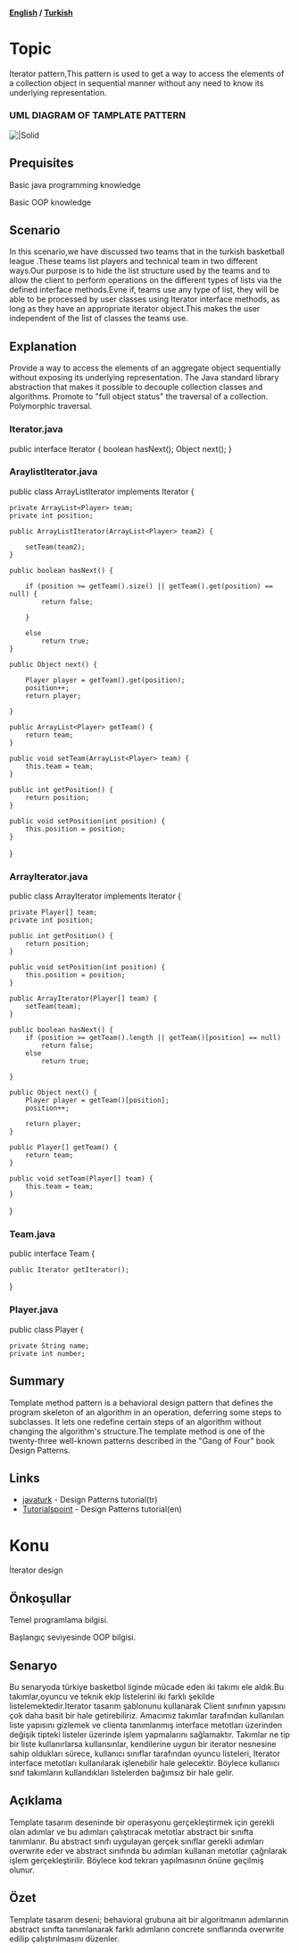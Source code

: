 #### [English](#topic) / [Turkish](#konu)

# Topic

Iterator pattern,This pattern is used to get a way to access the elements of a collection object in sequential manner without any need to know its underlying representation.

### UML DIAGRAM OF TAMPLATE PATTERN

![|Solid](https://raw.githubusercontent.com/incubationhub/jee.oop/master/com.ihub.jee.oop/dp/behavioral/iterator/images/iterator.PNG)

## Prequisites

Basic java programming knowledge

Basic OOP knowledge


## Scenario

In this scenario,we have discussed two teams that in the turkish basketball league .These teams list players and technical team in two different ways.Our purpose is to hide the list structure used by the teams and to allow the client to perform operations on the different types of lists via the defined interface methods.Evne if, teams use any type of list, they will be able to be processed by user classes using Iterator interface methods, as long as they have an appropriate iterator object.This makes the user independent of the list of classes the teams use.




## Explanation
Provide a way to access the elements of an aggregate object sequentially without exposing its underlying representation.
The Java standard library abstraction that makes it possible to decouple collection classes and algorithms.
Promote to "full object status" the traversal of a collection.
Polymorphic traversal.

### Iterator.java

public interface Iterator {
	boolean hasNext();
	Object next();
}

### AraylistIterator.java
public class ArrayListIterator implements Iterator {

	private ArrayList<Player> team;
	private int position;

	public ArrayListIterator(ArrayList<Player> team2) {

		setTeam(team2);
	}

	public boolean hasNext() {

		if (position >= getTeam().size() || getTeam().get(position) == null) {
			return false;

		}

		else
			return true;
	}

	public Object next() {

		Player player = getTeam().get(position);
		position++;
		return player;

	}

	public ArrayList<Player> getTeam() {
		return team;
	}

	public void setTeam(ArrayList<Player> team) {
		this.team = team;
	}

	public int getPosition() {
		return position;
	}

	public void setPosition(int position) {
		this.position = position;
	}


}


### ArrayIterator.java


public class ArrayIterator implements Iterator {

	private Player[] team;
	private int position;

	public int getPosition() {
		return position;
	}

	public void setPosition(int position) {
		this.position = position;
	}

	public ArrayIterator(Player[] team) {
		setTeam(team);
	}

	public boolean hasNext() {
		if (position >= getTeam().length || getTeam()[position] == null)
			return false;
		else
			return true;

	}

	public Object next() {
		Player player = getTeam()[position];
		position++;

		return player;
	}

	public Player[] getTeam() {
		return team;
	}

	public void setTeam(Player[] team) {
		this.team = team;
	}

}
### Team.java


public interface Team {
	
	public Iterator getIterator();
	

}

### Player.java


public class Player {

	private String name;
	private int number;



## Summary

Template method pattern is a behavioral design pattern that defines the program skeleton of an algorithm in an operation, deferring some steps to subclasses. It lets one redefine certain steps of an algorithm without changing the algorithm's structure.The template method is one of the twenty-three well-known patterns described in the "Gang of Four" book Design Patterns.
## Links

* [javaturk](http://www.javaturk.org/tasarim-kaliplari-factory-method-uretici-metot-i/) - Design Patterns tutorial(tr)
* [Tutorialspoint](https://www.tutorialspoint.com/design_pattern/factory_pattern.htm) - Design Patterns tutorial(en)


# Konu
İterator design

## Önkoşullar
Temel programlama bilgisi.

Başlangıç seviyesinde OOP bilgisi.

## Senaryo
Bu senaryoda türkiye basketbol liginde mücade eden iki takımı ele aldık.Bu takımlar,oyuncu ve teknik ekip listelerini iki farklı şekilde listelemektedir.Iterator tasarım şablonunu kullanarak Client sınıfının yapısını çok daha basit bir hale getirebiliriz. Amacımız takımlar tarafından kullanılan liste yapısını gizlemek ve clienta tanımlanmış interface metotları üzerinden değişik tipteki listeler üzerinde işlem yapmalarını sağlamaktır. Takımlar ne tip bir liste kullanırlarsa kullansınlar, kendilerine uygun bir iterator nesnesine sahip oldukları sürece, kullanıcı sınıflar tarafından oyuncu listeleri, Iterator interface metotları kullanılarak işlenebilir hale gelecektir. Böylece kullanıcı sınıf takımların kullandıkları listelerden bağımsız bir hale gelir.
## Açıklama

Template tasarım deseninde bir operasyonu gerçekleştirmek için gerekli olan adımlar ve bu adımları çalıştıracak metotlar abstract bir sınıfta tanımlanır. Bu abstract sınıfı uygulayan gerçek sınıflar gerekli adımları overwrite eder ve abstract sınıfında bu adımları kullanan metotlar çağrılarak işlem gerçekleştirilir. Böylece kod tekrarı yapılmasının önüne geçilmiş olunur.

## Özet

Template tasarım deseni; behavioral grubuna ait bir algoritmanın adımlarının abstract sınıfta tanımlanarak farklı adımların concrete sınıflarında overwrite edilip çalıştırılmasını düzenler.
